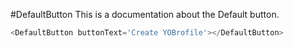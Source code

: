 #DefaultButton
This is a documentation about the Default button.

```js
<DefaultButton buttonText='Create YOBrofile'></DefaultButton>
```
